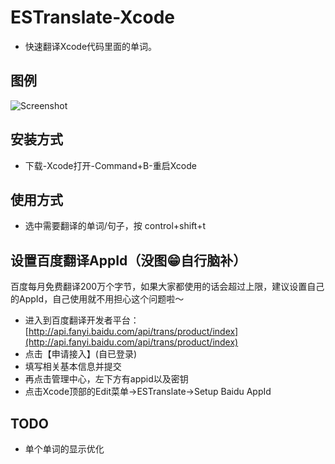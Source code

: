 # ESTranslate-Xcode

- 快速翻译Xcode代码里面的单词。

## 图例

![Screenshot](https://raw.githubusercontent.com/EnjoySR/ESTranslate-Xcode/master/ScreenShot/translate.gif)

## 安装方式

- 下载-Xcode打开-Command+B-重启Xcode

## 使用方式

- 选中需要翻译的单词/句子，按 control+shift+t

## 设置百度翻译AppId（没图😁自行脑补）
百度每月免费翻译200万个字节，如果大家都使用的话会超过上限，建议设置自己的AppId，自己使用就不用担心这个问题啦～

- 进入到百度翻译开发者平台：[http://api.fanyi.baidu.com/api/trans/product/index](http://api.fanyi.baidu.com/api/trans/product/index)
- 点击【申请接入】(自已登录)
- 填写相关基本信息并提交
- 再点击管理中心，左下方有appid以及密钥
- 点击Xcode顶部的Edit菜单->ESTranslate->Setup Baidu AppId

## TODO

- 单个单词的显示优化

